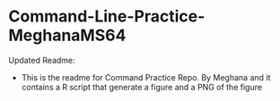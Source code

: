 # Command-Line-Practice-MeghanaMS64

Updated Readme:

- This is the readme for Command Practice Repo. By Meghana and it contains a R script that generate a figure and a PNG of the figure 
